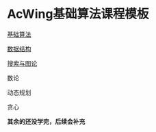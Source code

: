 # AcWing基础算法课程模板

[基础算法](https://github.com/qiao-hao-git/AcWing-Alogrithm/tree/%E5%9F%BA%E7%A1%80%E7%AE%97%E6%B3%95)

[数据结构](https://github.com/qiao-hao-git/AcWing-Alogrithm/tree/%E6%95%B0%E6%8D%AE%E7%BB%93%E6%9E%84)

[搜索与图论]([https://github.com/qiao-hao-git/AcWing-Alogrithm.git](https://github.com/qiao-hao-git/AcWing-Alogrithm/tree/%E6%90%9C%E7%B4%A2%E4%B8%8E%E5%9B%BE%E8%AE%BA))

数论

动态规划

贪心

**其余的还没学完，后续会补充**
